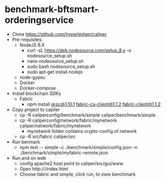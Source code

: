 # benchmark-bftsmart-orderingservice
- Clone https://github.com/hyperledger/caliper
- Pre-requisites
    - NodeJS 8.X
        - curl -sL https://deb.nodesource.com/setup_8.x -o nodesource_setup.sh
        - nano nodesource_setup.sh
        - sudo bash nodesource_setup.sh
        - sudo apt-get install nodejs
    - node-gypsu
    - Docker
    - Docker-compose
- Install blockchain SDKs
    - Fabric
        - npm install grpc@1.10.1 fabric-ca-client@1.1.2 fabric-client@1.1.2
- Copy project to capiler
    - cp -R caliperconfig/benchmark/simple caliper/benchmark/simple
    - cp -R caliperconfig/network/fabric/mynetwork caliper/network/fabric/mynetwork
        - mynetwork folder contains crypto-config of network
    - cp -R src/fabric caliper/src
- Run benmark
    - npm test -- simple -c ./benchmark/simple/config.json -n ./benchmark/simple/myfabric-remote.json
- Run and on web
   - config apache2 host point to caliper/src/gui/www
   - Open http://<hostname>/index.html
   - Choose fabric and simple, click run, to view benchmark

